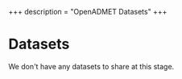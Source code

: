 +++
description = "OpenADMET Datasets"
+++

# Datasets

We don't have any datasets to share at this stage. 